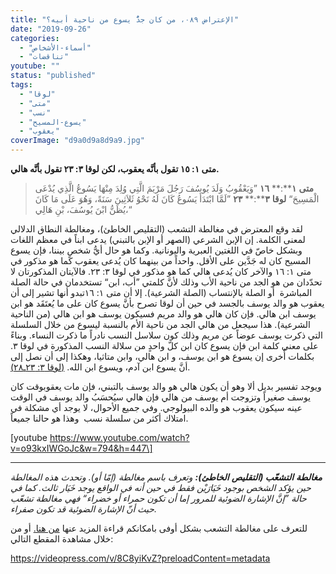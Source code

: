 ```yaml
---
title: "الإعتراض ٠٨٩، من كان جدُّ يسوع من ناحية أبيه؟"
date: "2019-09-26"
categories: 
  - "أسماء-الأشخاص"
  - "تناقضات"
youtube: ""
status: "published"
tags: 
  - "لوقا"
  - "متى"
  - "نسب"
  - "يسوع-المسيح"
  - "يعقوب"
coverImage: "d9a0d9a8d9a9.jpg"
---
```


**متى ١: ١٥ تقول بأنَّه يعقوب، لكن لوقا ٣: ٢٣ تقول بأنَّه هالي.**

> **متى** **١****:** **١٦** ”وَيَعْقُوبُ وَلَدَ يُوسُفَ رَجُلَ مَرْيَمَ الَّتِي وُلِدَ مِنْهَا يَسُوعُ الَّذِي يُدْعَى الْمَسِيحَ“ **لوقا** **٣****:** **٢٣** ”لَمَّا ابْتَدَأَ يَسُوعُ كَانَ لَهُ نَحْوُ ثَلاَثِينَ سَنَةً، وَهُوَ عَلَى مَا كَانَ يُظَنُّ ابْنَ يُوسُفَ، بْنِ هَالِي،“

لقد وقع المعترض في مغالطة التشعب (التقليص الخاطئ)، ومغالطة النطاق الدلالي لمعنى الكلمة. إن الإبن الشرعي (الصهر أو الإبن بالتبني) يدعى ابناً في معظم اللغات وبشكل خاصّ في اللغتين العبرية واليونانية. وكما هو حال أيُّ شخصٍ بيننا، فإن يسوع المسيح كان له جَدَّين على الأقل. واحداً من بينهما كان يُدعى يعقوب كما هو مذكور في متى ١: ١٦ والآخر كان يُدعى هالي كما هو مذكور في لوقا ٣: ٢٣. فالآيتان المذكورتان لا تحدّدان من هو الجد من ناحية الأب وذلك لأنَّ كلمتي ”أب، ابن“ تستخدمان في حالة الصلة المباشرة  أو الصلة بالإنتساب (الصلة الشرعية). إلا أن متى ١: ١٦تبدو أنها تشير إلى أن يعقوب هو والد يوسف بالجسد في حين أن لوقا تصرح بأنَّ يسوع كان على ما يُعتَقَد هو ابن يوسف ابن هالي. فإن كان هالي هو والد مريم فسيكون يوسف هو ابن هالي (من الناحية الشرعية). هذا سيجعل من هالي الجد من ناحية الأم بالنسبة ليسوع من خلال السلسلة التي ذكرت يوسف عوضاً عن مريم وذلك كون سلاسل النسب نادراً ما ذكرت النساء. وبناءً على معنى كلمة ابن فإن يسوع كان ابن كلّ واحدٍ من سلالة النسب المذكورة في لوقا ٣. بكلمات أُخرى إن يسوع هو ابن يوسف، و ابن هالي، وابن متاثيا، وهكذا إلى أن نصل إلى أنَّ يسوع ابن آدم، ويسوع ابن الله. [(](https://biblia.com/books/ar-vandyke/lk3.23-28)[لوقا ٣: ٢٣ـ٢٨](https://biblia.com/books/ar-vandyke/lk3.23-28)[)](https://biblia.com/books/ar-vandyke/lk3.23-28).

ويوجد تفسير بديل ألا وهو أن يكون هالي هو والد يوسف بالتبني، فإن مات يعقوبوقت كان يوسف صغيراً وتزوجت أم يوسف من هالي فإن هالي سيُحسَبُ والد يوسف في الوقت عينه سيكون يعقوب هو والده البيولوجي. وفي جميع الأحوال، لا يوجد أي مشكلة في امتلاك أكثر من سلسلة نسب  وهذا هو حالنا جميعاً.

\[youtube https://www.youtube.com/watch?v=o93kxIWGoJc&w=794&h=447\]

* * *

_**مغالطة** **التشعّب (التقليص** **الخاطئ):** وتعرف باسم مغالطة (إمّا أو). وتحدث هذه المغالطة حين يؤكد الشخص بوجود خَيَارَيْن فقط في حين أنه في الواقع يوجد خَيَار ثالث. كما في حالة ”إنَّ الإشارة الضوئية للمرور إما أن تكون حمراء أو خضراء“ فهي مغالطة تشعّب حيث أنّ الإشارة الضوئية قد تكون صفراء._

للتعرف على مغالطة التشعب بشكل أوفى بامكانكم قراءة المزيد عنها [من هنا.](https://reasonofhope.com/2019/07/25/bifurcation/) أو من خلال مشاهدة المقطع التالي:

https://videopress.com/v/8C8yiKvZ?preloadContent=metadata
